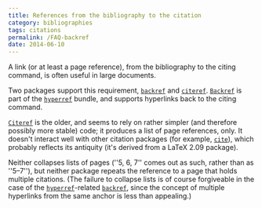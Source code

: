 ```yaml
---
title: References from the bibliography to the citation
category: bibliographies
tags: citations
permalink: /FAQ-backref
date: 2014-06-10
---
```


A link (or at least a page reference), from the bibliography to the
citing command, is often useful in large documents.

Two packages support this requirement, [`backref`](https://ctan.org/pkg/backref) and
[`citeref`](https://ctan.org/pkg/citeref).  [`Backref`](https://ctan.org/pkg/Backref) is part of the
[`hyperref`](https://ctan.org/pkg/hyperref) bundle, and supports hyperlinks back to the citing
command.

[`Citeref`](https://ctan.org/pkg/Citeref) is the older, and seems to rely on rather simpler
(and therefore possibly more stable) code; it produces a list of page
references, only.  It doesn't interact well with other citation
packages (for example, [`cite`](https://ctan.org/pkg/cite)), which probably reflects its
antiquity (it's derived from a LaTeX 2.09 package).

Neither collapses
lists of pages (''5, 6, 7'' comes out as such, rather than as
''5&ndash;7''), but neither package repeats the reference to a page that
holds multiple citations.  (The failure to collapse lists is of course
forgiveable in the case of the [`hyperref`](https://ctan.org/pkg/hyperref)-related
[`backref`](https://ctan.org/pkg/backref), since the concept of multiple hyperlinks from the
same anchor is less than appealing.)

